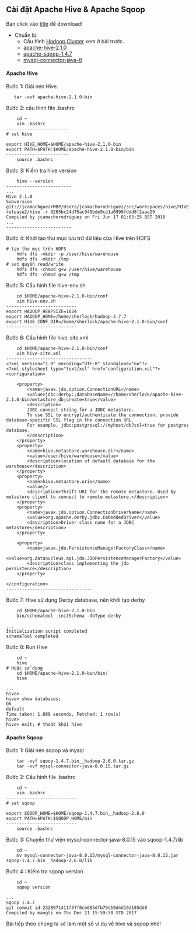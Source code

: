 ## Cài đặt Apache Hive & Apache Sqoop

Bạn click vào [title]() để download!

* Chuẩn bị:
    * Cấu hình [Hadoop Cluster](https://domanhquang.github.io/bigdatacoban/install-hadoop/) xem ở bài trước.
    * [apache-hive-2.1.0](http://archive.apache.org/dist/hive/hive-2.1.0/apache-hive-2.1.0-bin.tar.gz)
    * [apache-sqoop-1.4.7](http://mirror.downloadvn.com/apache/sqoop/1.4.7/sqoop-1.4.7.bin__hadoop-2.6.0.tar.gz)
    * [mysql-connector-java-8](https://cdn.mysql.com//archives/mysql-connector-java-8.0/mysql-connector-java-8.0.15.tar.gz)
 
#### Apache Hive

Bước 1: Giải nén Hive.

 ```text
    tar -xvf apache-hive-2.1.0-bin
```

Bước 2: cấu hình file .bashrc

```text
    cd ~
    vim .bashrc
------------------------
# set hive
            
export HIVE_HOME=$HOME/apache-hive-2.1.0-bin
export PATH=$PATH:$HOME/apache-hive-2.1.0-bin/bin
------------------------
    source .bashrc
```
 
Bước 3: Kiểm tra hive version

```text
    hive --version
-------------------------
...
Hive 2.1.0
Subversion git://jcamachguezrMBP/Users/jcamachorodriguez/src/workspaces/hive/HIVE-release2/hive -r 9265bc24d75ac945bde9ce1a0999fddd8f2aae29
Compiled by jcamachorodriguez on Fri Jun 17 01:03:25 BST 2016
...
-------------------------
```

Bước 4: Khởi tạo thư mục lưu trữ dữ liệu của Hive trên HDFS

```text
# tạo thư mục trên HDFS
    hdfs dfs -mkdir -p /user/hive/warehouse
    hdfs dfs -mkdir /tmp
# set quyền read/write
    hdfs dfs -chmod g+w /user/hive/warehouse
    hdfs dfs -chmod g+w /tmp
```

Bước 5: Cấu hình file hive-env.sh

```text
    cd $HOME/apache-hive-2.1.0-bin/conf
    vim hive-env.sh
---------------------------
export HADOOP_HEAPSIZE=1024
export HADOOP_HOME=/home/sherlock/hadoop-2.7.7
export HIVE_CONF_DIR=/home/sherlock/apache-hive-2.1.0-bin/conf
---------------------------
```

Bước 6: Cấu hình file hive-site.xml

```text
    cd $HOME/apache-hive-2.1.0-bin/conf
    vim hive-site.xml
---------------------------------
<?xml version="1.0" encoding="UTF-8" standalone="no"?>
<?xml-stylesheet type="text/xsl" href="configuration.xsl"?>
<configuration>

	<property>
		<name>javax.jdo.option.ConnectionURL</name>
		<value>jdbc:derby:;databaseName=//home/sherlock/apache-hive-2.1.0-bin/metastore_db;create=true</value>
		<description>
		JDBC connect string for a JDBC metastore.
		To use SSL to encrypt/authenticate the connection, provide database-specific SSL flag in the connection URL.
		For example, jdbc:postgresql://myhost/db?ssl=true for postgres database.
		</description>
	</property>
	<property>
		<name>hive.metastore.warehouse.dir</name>
		<value>/user/hive/warehouse</value>
		<description>location of default database for the warehouse</description>
	</property>
	<property>
		<name>hive.metastore.uris</name>
		<value/>
		<description>Thrift URI for the remote metastore. Used by metastore client to connect to remote metastore.</description>
	</property>
	<property>
		<name>javax.jdo.option.ConnectionDriverName</name>
		<value>org.apache.derby.jdbc.EmbeddedDriver</value>
		<description>Driver class name for a JDBC metastore</description>
	</property>

	<property>
		<name>javax.jdo.PersistenceManagerFactoryClass</name>
		<value>org.datanucleus.api.jdo.JDOPersistenceManagerFactory</value>
		<description>class implementing the jdo persistence</description>
	</property>

</configuration>
---------------------------------
```

Bước 7: Hive sử dụng Derby database, nên khởi tạo derby

```text
    cd $HOME/apache-hive-2.1.0-bin
    bin/schematool -initSchema -dbType derby

...
Initialization script completed
schemaTool completed
```

Bước 8: Run Hive

```text
    cd ~
    hive
# Hoặc sử dụng
    cd $HOME/apache-hive-2.1.0-bin/bin/
    hive

...
hive>
hive> show databases;
OK
default
Time taken: 1.889 seconds, Fetched: 1 row(s)
hive> 
hive> exit; # thoát khỏi hive
```

#### Apache Sqoop

Bước 1: Giải nén sqoop và mysql

```text
    tar -xvf sqoop-1.4.7.bin__hadoop-2.6.0.tar.gz 
    tar -xvf mysql-connector-java-8.0.15.tar.gz
```

Bước 2: Cấu hình file .bashrc

```text
    cd ~
    vim .bashrc
---------------------------
# set sqoop 
    
export SQOOP_HOME=$HOME/sqoop-1.4.7.bin__hadoop-2.6.0
export PATH=$PATH:$SQOOP_HOME/bin
---------------------------
    source .bashrc
```

Bước 3: Chuyển thư viện mysql-connector-java-8.0.15 vào sqoop-1.4.7/lib

```text
    cd ~
    mv mysql-connector-java-8.0.15/mysql-connector-java-8.0.15.jar sqoop-1.4.7.bin__hadoop-2.6.0/lib
```

Bước 4 : Kiểm tra sqoop version

```text
    cd ~
    sqoop version

...
Sqoop 1.4.7
git commit id 2328971411f57f0cb683dfb79d19d4d19d185dd8
Compiled by maugli on Thu Dec 21 15:59:58 STD 2017
```
Bài tiếp theo chúng ta sẽ làm một số ví dụ về hive và sqoop nhé!